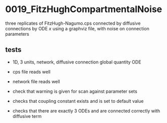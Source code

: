 # 0019_FitzHughCompartmentalNoise

three replicates of FitzHugh-Nagumo.cps connected by diffusive connections by ODE *x* using a graphviz file, with noise on connection parameters

## tests

- 1D, 3 units, network, diffusive connection global quantity ODE
- cps file reads well
- network file reads well
- check that warning is given for scan against parameter sets

- checks that coupling constant exists and is set to default value
- checks that there are exactly 3 ODEs and are connected correctly with diffusive term
